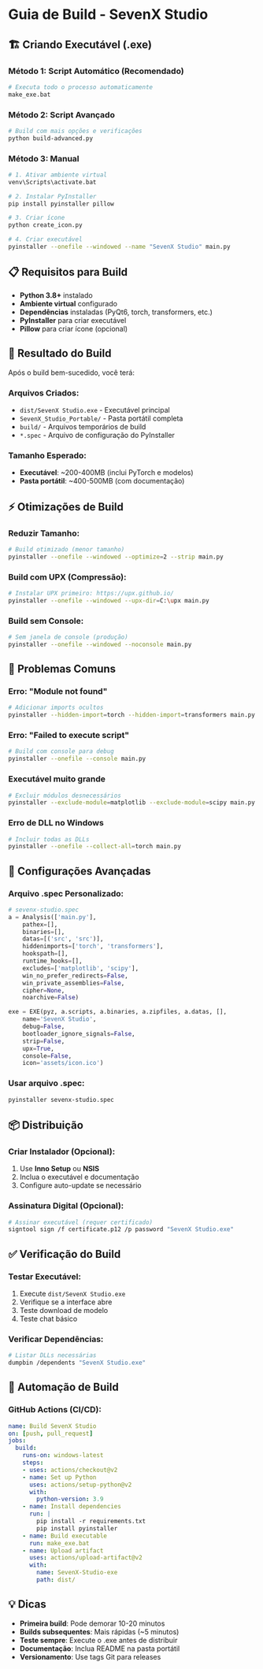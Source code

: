 # Guia de Build - SevenX Studio

## 🏗️ Criando Executável (.exe)

### Método 1: Script Automático (Recomendado)
```bash
# Executa todo o processo automaticamente
make_exe.bat
```

### Método 2: Script Avançado
```bash
# Build com mais opções e verificações
python build-advanced.py
```

### Método 3: Manual
```bash
# 1. Ativar ambiente virtual
venv\Scripts\activate.bat

# 2. Instalar PyInstaller
pip install pyinstaller pillow

# 3. Criar ícone
python create_icon.py

# 4. Criar executável
pyinstaller --onefile --windowed --name "SevenX Studio" main.py
```

## 📋 Requisitos para Build

- **Python 3.8+** instalado
- **Ambiente virtual** configurado
- **Dependências** instaladas (PyQt6, torch, transformers, etc.)
- **PyInstaller** para criar executável
- **Pillow** para criar ícone (opcional)

## 🎯 Resultado do Build

Após o build bem-sucedido, você terá:

### Arquivos Criados:
- `dist/SevenX Studio.exe` - Executável principal
- `SevenX_Studio_Portable/` - Pasta portátil completa
- `build/` - Arquivos temporários de build
- `*.spec` - Arquivo de configuração do PyInstaller

### Tamanho Esperado:
- **Executável**: ~200-400MB (inclui PyTorch e modelos)
- **Pasta portátil**: ~400-500MB (com documentação)

## ⚡ Otimizações de Build

### Reduzir Tamanho:
```bash
# Build otimizado (menor tamanho)
pyinstaller --onefile --windowed --optimize=2 --strip main.py
```

### Build com UPX (Compressão):
```bash
# Instalar UPX primeiro: https://upx.github.io/
pyinstaller --onefile --windowed --upx-dir=C:\upx main.py
```

### Build sem Console:
```bash
# Sem janela de console (produção)
pyinstaller --onefile --windowed --noconsole main.py
```

## 🐛 Problemas Comuns

### Erro: "Module not found"
```bash
# Adicionar imports ocultos
pyinstaller --hidden-import=torch --hidden-import=transformers main.py
```

### Erro: "Failed to execute script"
```bash
# Build com console para debug
pyinstaller --onefile --console main.py
```

### Executável muito grande
```bash
# Excluir módulos desnecessários
pyinstaller --exclude-module=matplotlib --exclude-module=scipy main.py
```

### Erro de DLL no Windows
```bash
# Incluir todas as DLLs
pyinstaller --onefile --collect-all=torch main.py
```

## 🔧 Configurações Avançadas

### Arquivo .spec Personalizado:
```python
# sevenx-studio.spec
a = Analysis(['main.py'],
    pathex=[],
    binaries=[],
    datas=[('src', 'src')],
    hiddenimports=['torch', 'transformers'],
    hookspath=[],
    runtime_hooks=[],
    excludes=['matplotlib', 'scipy'],
    win_no_prefer_redirects=False,
    win_private_assemblies=False,
    cipher=None,
    noarchive=False)

exe = EXE(pyz, a.scripts, a.binaries, a.zipfiles, a.datas, [],
    name='SevenX Studio',
    debug=False,
    bootloader_ignore_signals=False,
    strip=False,
    upx=True,
    console=False,
    icon='assets/icon.ico')
```

### Usar arquivo .spec:
```bash
pyinstaller sevenx-studio.spec
```

## 📦 Distribuição

### Criar Instalador (Opcional):
1. Use **Inno Setup** ou **NSIS**
2. Inclua o executável e documentação
3. Configure auto-update se necessário

### Assinatura Digital (Opcional):
```bash
# Assinar executável (requer certificado)
signtool sign /f certificate.p12 /p password "SevenX Studio.exe"
```

## ✅ Verificação do Build

### Testar Executável:
1. Execute `dist/SevenX Studio.exe`
2. Verifique se a interface abre
3. Teste download de modelo
4. Teste chat básico

### Verificar Dependências:
```bash
# Listar DLLs necessárias
dumpbin /dependents "SevenX Studio.exe"
```

## 🚀 Automação de Build

### GitHub Actions (CI/CD):
```yaml
name: Build SevenX Studio
on: [push, pull_request]
jobs:
  build:
    runs-on: windows-latest
    steps:
    - uses: actions/checkout@v2
    - name: Set up Python
      uses: actions/setup-python@v2
      with:
        python-version: 3.9
    - name: Install dependencies
      run: |
        pip install -r requirements.txt
        pip install pyinstaller
    - name: Build executable
      run: make_exe.bat
    - name: Upload artifact
      uses: actions/upload-artifact@v2
      with:
        name: SevenX-Studio-exe
        path: dist/
```

## 💡 Dicas

- **Primeira build**: Pode demorar 10-20 minutos
- **Builds subsequentes**: Mais rápidas (~5 minutos)
- **Teste sempre**: Execute o .exe antes de distribuir
- **Documentação**: Inclua README na pasta portátil
- **Versionamento**: Use tags Git para releases
